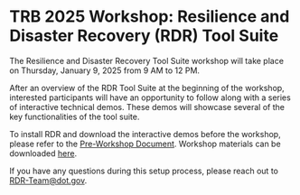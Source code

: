 # TRB 2025 Workshop: Resilience and Disaster Recovery (RDR) Tool Suite

The Resilience and Disaster Recovery Tool Suite workshop will take place on Thursday, January 9, 2025 from 9 AM to 12 PM.

After an overview of the RDR Tool Suite at the beginning of the workshop, interested participants will have an opportunity to follow along with a series of interactive technical demos. These demos will showcase several of the key functionalities of the tool suite.

To install RDR and download the interactive demos before the workshop, please refer to the [Pre-Workshop Document](https://github.com/VolpeUSDOT/RDR-Public/blob/gh_pages/docs/RDR_Pre-Workshop_Document_final.pdf). Workshop materials can be downloaded [here](https://public.huddle.com/b/nDdlKW/index.html).

If you have any questions during this setup process, please reach out to <RDR-Team@dot.gov>.
